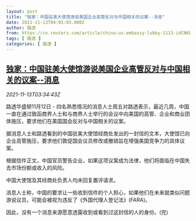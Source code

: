 ```yaml
---
layout: post
title: "独家：中国驻美大使馆游说美国企业高管反对与中国相关的议案--消息"
date: 2021-11-13T04:01:03.000Z
author: 路透
from: https://cn.reuters.com/article/china-us-embassy-lobby-1113-idCNKBS2HY046
tags: [ 路透 ]
categories: [ 路透 ]
---
```

<!--1636776063000-->
[独家：中国驻美大使馆游说美国企业高管反对与中国相关的议案--消息](https://cn.reuters.com/article/china-us-embassy-lobby-1113-idCNKBS2HY046)
------

<div>
<div><i>2021-11-13T03:34:43Z</i></div><p>路透华盛顿11月12日 - 四名熟悉情况的消息人士周五对路透表示，最近几周，中国一直在通过致函商界人士和与商界人士举行的会议中向美国的高管、企业和商业团体施压，要求他们在美国国会反对与中国相关的议案。</p><p>据消息人士和路透看到的中国驻美大使馆经商处发出的一封信的文本，大使馆已向企业高管施压，要求他们敦促国会议员修改或撤销旨在增强美国竞争力的具体议案。</p><p>根据信件正文，中国官员警告企业，如果这项议案成为法律，他们将面临在中国失去市场份额或收入的风险。</p><p>中国大使馆及其经商处负责人均未回复置评请求。</p><p>消息人士称，中国的要求让一些收到信件的个人担心，如果他们在未来就类似问题游说议员，可能会被视为违反了《外国代理人登记法》(FARA)。</p><p>因此，没有一个消息来源愿意透露收到或看到过这封信的人的身份。(完)</p>
</div>
